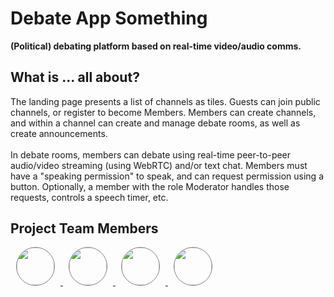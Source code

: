 # Debate App Something

**(Political) debating platform based on real-time video/audio comms.**

## What is ... all about?

The landing page presents a list of channels as tiles. Guests can join public channels, or register to become Members. Members can create channels, and within a channel can create and manage debate rooms, as well as create announcements.
<br><br>
In debate rooms, members can debate using real-time peer-to-peer audio/video streaming (using WebRTC) and/or text chat. Members must have a "speaking permission" to speak, and can request permission using a button. Optionally, a member with the role Moderator handles those requests, controls a speech timer, etc.

## Project Team Members

<a href="https://github.com/dripstaltd">
  <img src="https://github.com/dripstaltd.png" width="60px" hspace="10" style="border-radius: 100px; outline: solid 1px gray;outline-offset: -0.5px;">
</a>
<a href="https://github.com/nortonph">
  <img src="https://github.com/nortonph.png" width="60px" hspace="10" style="border-radius: 100px; outline: solid 1px gray;outline-offset: -0.5px;">
</a>
<a href="https://github.com/j7sus">
  <img src="https://github.com/j7sus.png" width="60px" hspace="10" style="border-radius: 100px; outline: solid 1px gray;outline-offset: -0.5px;">
</a>
<a href="https://github.com/toldpixel">
  <img src="https://github.com/toldpixel.png" width="60px" hspace="10" style="border-radius: 100px; outline: solid 1px gray;outline-offset: -0.5px;">
</a>

